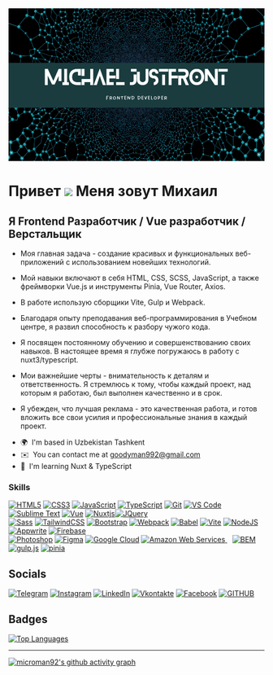<img src="/header.png" alt="header" height="300" width="100%">

Привет ![](https://user-images.githubusercontent.com/18350557/176309783-0785949b-9127-417c-8b55-ab5a4333674e.gif) Меня зовут Михаил
==============================================================================================================================

Я Frontend Разработчик / Vue разработчик / Верстальщик
------------------------------------------------------

* Моя главная задача - создание красивых и функциональных веб-приложений с использованием новейших технологий. 
- Мой навыки включают в себя HTML, CSS, SCSS, JavaScript, а также фреймворки Vue.js и инструменты Pinia, Vue Router, Axios.
  
- В работе использую сборщики Vite, Gulp и Webpack.
- Благодаря опыту преподавания веб-программирования в Учебном центре, я развил способность к разбору чужого кода. 
- Я посвящен постоянному обучению и совершенствованию своих навыков. В настоящее время я глубже погружаюсь в работу с nuxt3/typescript.
- Мои важнейшие черты - внимательность к деталям и ответственность. Я стремлюсь к тому, чтобы каждый проект, над которым я работаю, был выполнен качественно и в срок.
- Я убежден, что лучшая реклама - это качественная работа, и готов вложить все свои усилия и профессиональные знания в каждый проект.

* 🌍  I'm based in Uzbekistan Tashkent
* ✉️  You can contact me at [goodyman992@gmail.com](mailto:goodyman992@gmail.com)
* 🧠  I'm learning Nuxt & TypeScript



### Skills


<p align="left">
<a href="https://developer.mozilla.org/en-US/docs/Glossary/HTML5" target="_blank" rel="noreferrer"><img src="https://raw.githubusercontent.com/danielcranney/readme-generator/main/public/icons/skills/html5-colored.svg" width="36" height="36" alt="HTML5" /></a>
<a href="https://www.w3schools.com/css/" target="_blank" rel="noreferrer"><img src="https://profilinator.rishav.dev/skills-assets/css3-original-wordmark.svg" width="36" height="36" alt="CSS3" /></a>
<a href="https://developer.mozilla.org/en-US/docs/Web/JavaScript" target="_blank" rel="noreferrer"><img src="https://raw.githubusercontent.com/danielcranney/readme-generator/main/public/icons/skills/javascript-colored.svg" width="36" height="36" alt="JavaScript" /></a>
<a href="https://www.typescriptlang.org/" target="_blank" rel="noreferrer"><img src="https://raw.githubusercontent.com/danielcranney/readme-generator/main/public/icons/skills/typescript-colored.svg" width="36" height="36" alt="TypeScript" /></a>
<a href="https://git-scm.com/" target="_blank" rel="noreferrer"><img src="https://raw.githubusercontent.com/danielcranney/readme-generator/main/public/icons/skills/git-colored.svg" width="36" height="36" alt="Git" /></a>
<a href="https://code.visualstudio.com/" target="_blank" rel="noreferrer"><img src="https://raw.githubusercontent.com/danielcranney/readme-generator/main/public/icons/skills/visualstudiocode.svg" width="36" height="36" alt="VS Code" /></a>
<a href="https://www.sublimetext.com/index2" target="_blank" rel="noreferrer"><img src="https://raw.githubusercontent.com/danielcranney/readme-generator/main/public/icons/skills/sublimetext.svg" width="36" height="36" alt="Sublime Text" /></a>
<a href="https://vuejs.org/" target="_blank" rel="noreferrer"><img src="https://raw.githubusercontent.com/danielcranney/readme-generator/main/public/icons/skills/vuejs-colored.svg" width="36" height="36" alt="Vue" /></a>
<a href="https://nuxtjs.org/" target="_blank" rel="noreferrer"><img src="https://raw.githubusercontent.com/danielcranney/readme-generator/main/public/icons/skills/nuxtjs-colored.svg" width="36" height="36" alt="Nuxtjs" /></a><a href="https://jquery.com/" target="_blank" rel="noreferrer"><img src="https://raw.githubusercontent.com/danielcranney/readme-generator/main/public/icons/skills/jquery-colored.svg" width="36" height="36" alt="JQuery" /></a>
<br />
<a href="https://sass-lang.com/" target="_blank" rel="noreferrer">
<img src="https://raw.githubusercontent.com/danielcranney/readme-generator/main/public/icons/skills/sass-colored.svg" width="36" height="36" alt="Sass" /></a>
<a href="https://tailwindcss.com/" target="_blank" rel="noreferrer">
<img src="https://raw.githubusercontent.com/danielcranney/readme-generator/main/public/icons/skills/tailwindcss-colored.svg" width="36" height="36" alt="TailwindCSS" /></a>
<a href="https://getbootstrap.com/" target="_blank" rel="noreferrer">
<img src="https://raw.githubusercontent.com/danielcranney/readme-generator/main/public/icons/skills/bootstrap-colored.svg" width="36" height="36" alt="Bootstrap" /></a>
<a href="https://webpack.js.org/" target="_blank" rel="noreferrer">
<img src="https://raw.githubusercontent.com/danielcranney/readme-generator/main/public/icons/skills/webpack-colored.svg" width="36" height="36" alt="Webpack" /></a>
<a href="https://babeljs.io/" target="_blank" rel="noreferrer">
<img src="https://raw.githubusercontent.com/danielcranney/readme-generator/main/public/icons/skills/babel-colored.svg" width="36" height="36" alt="Babel" /></a>
<a href="https://vitejs.dev/" target="_blank" rel="noreferrer">
<img src="https://raw.githubusercontent.com/danielcranney/readme-generator/main/public/icons/skills/vite-colored.svg" width="36" height="36" alt="Vite" /></a>
<a href="https://nodejs.org/en/" target="_blank" rel="noreferrer">
<img src="https://raw.githubusercontent.com/danielcranney/readme-generator/main/public/icons/skills/nodejs-colored.svg" width="36" height="36" alt="NodeJS" /></a><a href="https://appwrite.io/" target="_blank" rel="noreferrer">
<img src="https://raw.githubusercontent.com/danielcranney/readme-generator/main/public/icons/skills/appwrite-colored.svg" width="36" height="36" alt="Appwrite" /></a>
<a href="https://firebase.google.com/" target="_blank" rel="noreferrer">
<img src="https://raw.githubusercontent.com/danielcranney/readme-generator/main/public/icons/skills/firebase-colored.svg" width="36" height="36" alt="Firebase" /></a>
<br />

<a href="https://www.adobe.com/uk/products/photoshop.html" target="_blank" rel="noreferrer">
<img src="https://raw.githubusercontent.com/danielcranney/readme-generator/main/public/icons/skills/photoshop-colored.svg" width="36" height="36" alt="Photoshop" /></a>
<a href="https://www.figma.com/" target="_blank" rel="noreferrer">
<img src="https://raw.githubusercontent.com/danielcranney/readme-generator/main/public/icons/skills/figma-colored.svg" width="36" height="36" alt="Figma" /></a>
<a href="https://cloud.google.com/" target="_blank" rel="noreferrer">
<img src="https://raw.githubusercontent.com/danielcranney/readme-generator/main/public/icons/skills/googlecloud-colored.svg" width="36" height="36" alt="Google Cloud" /></a>
<a href="https://aws.amazon.com" target="_blank" rel="noreferrer">
<img src="https://raw.githubusercontent.com/danielcranney/readme-generator/main/public/icons/skills/aws-colored.svg" width="36" height="36" alt="Amazon Web Services" />
</a>
<a href="http://getbem.com/" target="_blank">
<img src="https://profilinator.rishav.dev/skills-assets/bem.svg" alt="BEM" style="margin-left:10px" height="50" width="50" /></a>
 <a href="https://gulpjs.com/" target="_blank">
 <img src="https://profilinator.rishav.dev/skills-assets/gulp-plain.svg" alt="gulp.js" height="50" /></a> 
 <a href="https://gulpjs.com/" target="_blank">
 <img src="https://skillicons.dev/icons?i=pinia" alt="pinia" height="50" /></a>



<h2>Socials</h2>

[![Telegram](https://img.shields.io/badge/-Telegram-090909?style=for-the-badge&logo=telegram&logoColor=27A0D9)](https://t.me/JustFront)  [![Instagram](https://img.shields.io/badge/-Instagram-090909?style=for-the-badge&logo=instagram&logoColor=#FE0175)](http://www.instagram.com/m1cro_man)  [![LinkedIn](https://img.shields.io/badge/-LinkedIn-090909?style=for-the-badge&logo=linkedin&logoColor=007BB6)](https://www.linkedin.com/in/%D0%BC%D0%B8%D1%85%D0%B0%D0%B8%D0%BB-%D0%BC-46701b303/)  [![Vkontakte](https://img.shields.io/badge/-Vkontakte-090909?style=for-the-badge&logo=Vk&logoColor=4F7DB3)](https://vk.com/id57819048)  [![Facebook](https://img.shields.io/badge/-Facebook-090909?style=for-the-badge&logo=Facebook&logoColor=1195F5)](https://www.facebook.com/profile.php?id=100001674361357)  [![GITHUB](https://img.shields.io/badge/-GITHUB-090909?style=for-the-badge&logo=GITHUB&logoColor=#000000)](https://www.github.com/microman92)

<h2 align="left">Badges</h2>
<a href="https://github.com/microman92" align="left" style="margin-right: 20px"><img  src="https://github-readme-stats.vercel.app/api/top-langs/?username=microman92&langs_count=10&title_color=0891b2&text_color=ffffff&icon_color=0891b2&bg_color=1c1917&hide_border=true&locale=en&custom_title=Top%20%Languages" alt="Top Languages" width="400" /></a>

------------------------------------------------------

[![microman92's github activity graph](https://github-readme-activity-graph.vercel.app/graph?username=microman92&theme=github-compact)](https://github.com/microman92)



